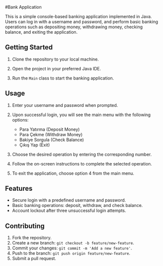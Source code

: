 #Bank Application

This is a simple console-based banking application implemented in Java. Users can log in with a username and password, and perform basic banking operations such as depositing money, withdrawing money, checking balance, and exiting the application.

## Getting Started

1. Clone the repository to your local machine.

2. Open the project in your preferred Java IDE.

3. Run the `Main` class to start the banking application.

## Usage

1. Enter your username and password when prompted.

2. Upon successful login, you will see the main menu with the following options:

    - Para Yatırma (Deposit Money)
    - Para Çekme (Withdraw Money)
    - Bakiye Sorgula (Check Balance)
    - Çıkış Yap (Exit)

3. Choose the desired operation by entering the corresponding number.

4. Follow the on-screen instructions to complete the selected operation.

5. To exit the application, choose option 4 from the main menu.

## Features

- Secure login with a predefined username and password.
- Basic banking operations: deposit, withdraw, and check balance.
- Account lockout after three unsuccessful login attempts.

## Contributing

1. Fork the repository.
2. Create a new branch: `git checkout -b feature/new-feature`.
3. Commit your changes: `git commit -m 'Add a new feature'`.
4. Push to the branch: `git push origin feature/new-feature`.
5. Submit a pull request.
